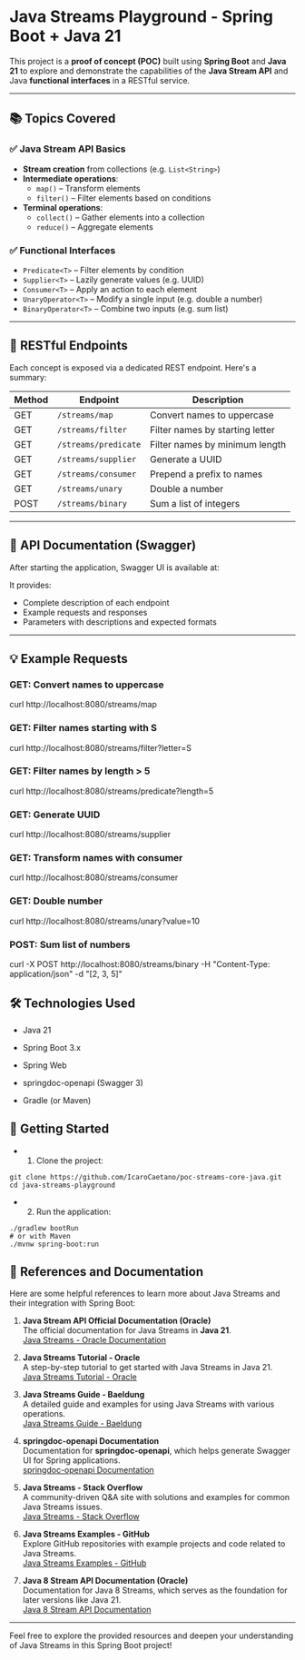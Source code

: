 # Java Streams Playground - Spring Boot + Java 21

This project is a **proof of concept (POC)** built using **Spring Boot** and **Java 21** to explore and demonstrate the capabilities of the **Java Stream API** and Java **functional interfaces** in a RESTful service.

---

## 📚 Topics Covered

### ✅ Java Stream API Basics
- **Stream creation** from collections (e.g. `List<String>`)
- **Intermediate operations**:
  - `map()` – Transform elements
  - `filter()` – Filter elements based on conditions
- **Terminal operations**:
  - `collect()` – Gather elements into a collection
  - `reduce()` – Aggregate elements

### ✅ Functional Interfaces
- `Predicate<T>` – Filter elements by condition
- `Supplier<T>` – Lazily generate values (e.g. UUID)
- `Consumer<T>` – Apply an action to each element
- `UnaryOperator<T>` – Modify a single input (e.g. double a number)
- `BinaryOperator<T>` – Combine two inputs (e.g. sum list)

---

## 🔗 RESTful Endpoints

Each concept is exposed via a dedicated REST endpoint. Here's a summary:

| Method | Endpoint            | Description                           |
|--------|---------------------|---------------------------------------|
| GET    | `/streams/map`      | Convert names to uppercase            |
| GET    | `/streams/filter`   | Filter names by starting letter       |
| GET    | `/streams/predicate`| Filter names by minimum length        |
| GET    | `/streams/supplier` | Generate a UUID                       |
| GET    | `/streams/consumer` | Prepend a prefix to names             |
| GET    | `/streams/unary`    | Double a number                       |
| POST   | `/streams/binary`   | Sum a list of integers                |

---

## 📖 API Documentation (Swagger)

After starting the application, Swagger UI is available at:


It provides:

- Complete description of each endpoint
- Example requests and responses
- Parameters with descriptions and expected formats

---

## 💡 Example Requests


### GET: Convert names to uppercase
curl http://localhost:8080/streams/map

### GET: Filter names starting with S
curl http://localhost:8080/streams/filter?letter=S

### GET: Filter names by length > 5
curl http://localhost:8080/streams/predicate?length=5

### GET: Generate UUID
curl http://localhost:8080/streams/supplier

### GET: Transform names with consumer
curl http://localhost:8080/streams/consumer

### GET: Double number
curl http://localhost:8080/streams/unary?value=10

### POST: Sum list of numbers
curl -X POST http://localhost:8080/streams/binary -H "Content-Type: application/json" -d "[2, 3, 5]"

## 🛠️ Technologies Used

- Java 21

- Spring Boot 3.x

- Spring Web

- springdoc-openapi (Swagger 3)

- Gradle (or Maven)

## 🚀 Getting Started

- 1. Clone the project:

```
git clone https://github.com/IcaroCaetano/poc-streams-core-java.git
cd java-streams-playground

```

- 2. Run the application:

```
./gradlew bootRun
# or with Maven
./mvnw spring-boot:run

```


## 📖 References and Documentation

Here are some helpful references to learn more about Java Streams and their integration with Spring Boot:

1. **Java Stream API Official Documentation (Oracle)**  
The official documentation for Java Streams in **Java 21**.  
[Java Streams - Oracle Documentation](https://docs.oracle.com/en/java/javase/21/docs/api/java.base/java/util/stream/package-summary.html)

2. **Java Streams Tutorial - Oracle**  
A step-by-step tutorial to get started with Java Streams in Java 21.  
[Java Streams Tutorial - Oracle](https://docs.oracle.com/en/java/javase/21/tutorial/collections/streams/index.html)

3. **Java Streams Guide - Baeldung**  
A detailed guide and examples for using Java Streams with various operations.  
[Java Streams Guide - Baeldung](https://www.baeldung.com/java-8-streams)

4. **springdoc-openapi Documentation**  
Documentation for **springdoc-openapi**, which helps generate Swagger UI for Spring applications.  
[springdoc-openapi Documentation](https://springdoc.org/)

5. **Java Streams - Stack Overflow**  
A community-driven Q&A site with solutions and examples for common Java Streams issues.  
[Java Streams - Stack Overflow](https://stackoverflow.com/questions/tagged/java-stream)

6. **Java Streams Examples - GitHub**  
Explore GitHub repositories with example projects and code related to Java Streams.  
[Java Streams Examples - GitHub](https://github.com/search?q=java+streams&type=repositories)

7. **Java 8 Stream API Documentation (Oracle)**  
Documentation for Java 8 Streams, which serves as the foundation for later versions like Java 21.  
[Java 8 Stream API Documentation](https://docs.oracle.com/javase/8/docs/api/java/util/stream/package-summary.html)

---

Feel free to explore the provided resources and deepen your understanding of Java Streams in this Spring Boot project!


